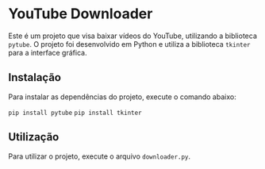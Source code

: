 # YouTube Downloader

Este é um projeto que visa baixar vídeos do YouTube, utilizando a biblioteca `pytube`. O projeto foi desenvolvido em Python e utiliza a biblioteca `tkinter` para a interface gráfica.

## Instalação

Para instalar as dependências do projeto, execute o comando abaixo:

```pip install pytube```
```pip install tkinter```

## Utilização

Para utilizar o projeto, execute o arquivo `downloader.py`.
 

